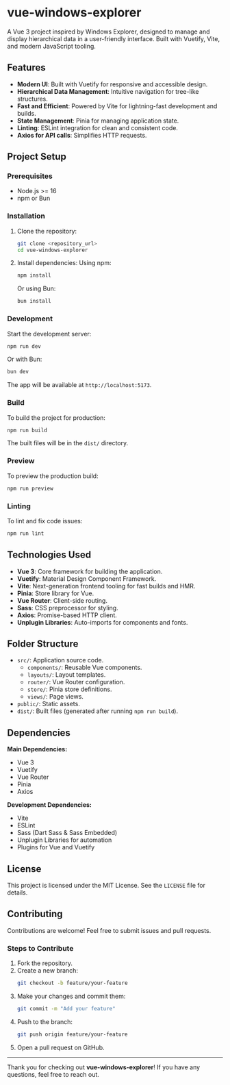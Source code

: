 # vue-windows-explorer

A Vue 3 project inspired by Windows Explorer, designed to manage and display hierarchical data in a user-friendly interface. Built with Vuetify, Vite, and modern JavaScript tooling.

## Features

- **Modern UI**: Built with Vuetify for responsive and accessible design.
- **Hierarchical Data Management**: Intuitive navigation for tree-like structures.
- **Fast and Efficient**: Powered by Vite for lightning-fast development and builds.
- **State Management**: Pinia for managing application state.
- **Linting**: ESLint integration for clean and consistent code.
- **Axios for API calls**: Simplifies HTTP requests.

## Project Setup

### Prerequisites

- Node.js >= 16
- npm or Bun

### Installation

1. Clone the repository:

   ```bash
   git clone <repository_url>
   cd vue-windows-explorer
   ```

2. Install dependencies:
   Using npm:
   ```bash
   npm install
   ```
   Or using Bun:
   ```bash
   bun install
   ```

### Development

Start the development server:

```bash
npm run dev
```

Or with Bun:

```bash
bun dev
```

The app will be available at `http://localhost:5173`.

### Build

To build the project for production:

```bash
npm run build
```

The built files will be in the `dist/` directory.

### Preview

To preview the production build:

```bash
npm run preview
```

### Linting

To lint and fix code issues:

```bash
npm run lint
```

## Technologies Used

- **Vue 3**: Core framework for building the application.
- **Vuetify**: Material Design Component Framework.
- **Vite**: Next-generation frontend tooling for fast builds and HMR.
- **Pinia**: Store library for Vue.
- **Vue Router**: Client-side routing.
- **Sass**: CSS preprocessor for styling.
- **Axios**: Promise-based HTTP client.
- **Unplugin Libraries**: Auto-imports for components and fonts.

## Folder Structure

- `src/`: Application source code.
  - `components/`: Reusable Vue components.
  - `layouts/`: Layout templates.
  - `router/`: Vue Router configuration.
  - `store/`: Pinia store definitions.
  - `views/`: Page views.
- `public/`: Static assets.
- `dist/`: Built files (generated after running `npm run build`).

## Dependencies

**Main Dependencies:**

- Vue 3
- Vuetify
- Vue Router
- Pinia
- Axios

**Development Dependencies:**

- Vite
- ESLint
- Sass (Dart Sass & Sass Embedded)
- Unplugin Libraries for automation
- Plugins for Vue and Vuetify

## License

This project is licensed under the MIT License. See the `LICENSE` file for details.

## Contributing

Contributions are welcome! Feel free to submit issues and pull requests.

### Steps to Contribute

1. Fork the repository.
2. Create a new branch:
   ```bash
   git checkout -b feature/your-feature
   ```
3. Make your changes and commit them:
   ```bash
   git commit -m "Add your feature"
   ```
4. Push to the branch:
   ```bash
   git push origin feature/your-feature
   ```
5. Open a pull request on GitHub.

---

Thank you for checking out **vue-windows-explorer**! If you have any questions, feel free to reach out.
